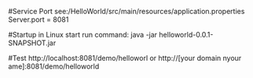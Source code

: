 #Service Port
see:/HelloWorld/src/main/resources/application.properties
Server.port =  8081

#Startup in Linux
start run command: java -jar helloworld-0.0.1-SNAPSHOT.jar

#Test
http://localhost:8081/demo/helloworl 
or 
http://[your domain nyour ame]:8081/demo/helloworld
